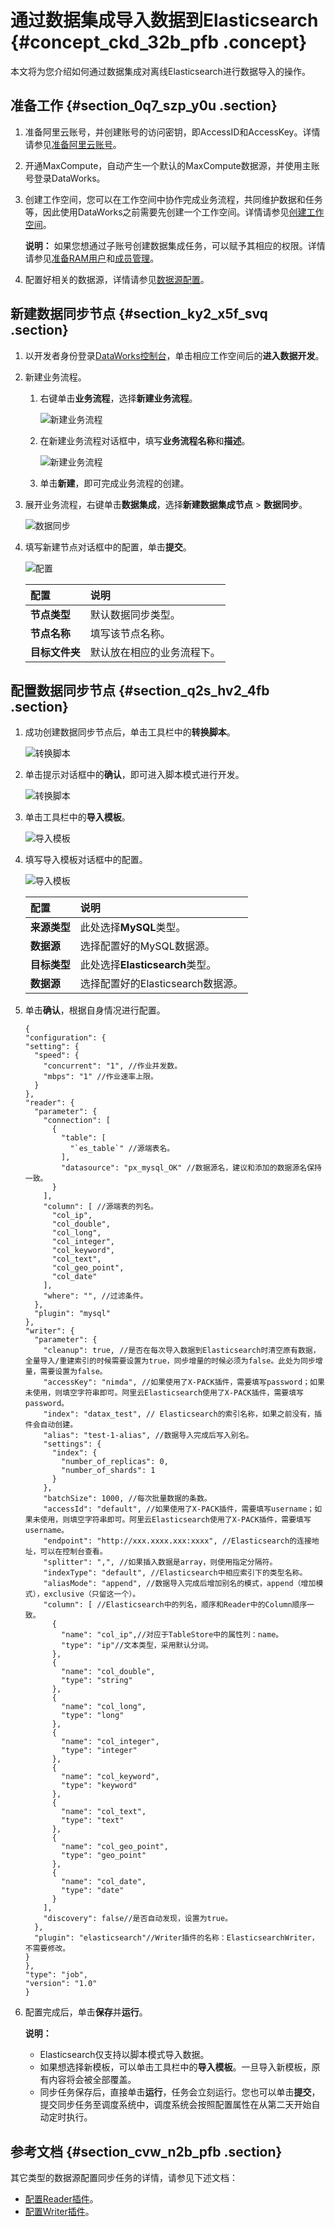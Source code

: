 # 通过数据集成导入数据到Elasticsearch {#concept_ckd_32b_pfb .concept}

本文将为您介绍如何通过数据集成对离线Elasticsearch进行数据导入的操作。

## 准备工作 {#section_0q7_szp_y0u .section}

1.  准备阿里云账号，并创建账号的访问密钥，即AccessID和AccessKey。详情请参见[准备阿里云账号](../../../../intl.zh-CN/准备工作/管理员使用云账号/准备阿里云账号.md#)。
2.  开通MaxCompute，自动产生一个默认的MaxCompute数据源，并使用主账号登录DataWorks。
3.  创建工作空间，您可以在工作空间中协作完成业务流程，共同维护数据和任务等，因此使用DataWorks之前需要先创建一个工作空间。详情请参见[创建工作空间](../../../../intl.zh-CN/准备工作/管理员使用云账号/创建工作空间.md#)。

    **说明：** 如果您想通过子账号创建数据集成任务，可以赋予其相应的权限。详情请参见[准备RAM用户](../../../../intl.zh-CN/准备工作/管理员使用云账号/准备RAM用户.md#)和[成员管理](intl.zh-CN/使用指南/工作空间管理/成员管理.md#)。

4.  配置好相关的数据源，详情请参见[数据源配置](https://www.alibabacloud.com/help/faq-list/72788.htm)。

## 新建数据同步节点 {#section_ky2_x5f_svq .section}

1.  以开发者身份登录[DataWorks控制台](https://workbench.data.aliyun.com/console)，单击相应工作空间后的**进入数据开发**。
2.  新建业务流程。
    1.  右键单击**业务流程**，选择**新建业务流程**。

        ![新建业务流程](http://static-aliyun-doc.oss-cn-hangzhou.aliyuncs.com/assets/img/16288/15677413087643_zh-CN.png)

    2.  在新建业务流程对话框中，填写**业务流程名称**和**描述**。

        ![新建业务流程](http://static-aliyun-doc.oss-cn-hangzhou.aliyuncs.com/assets/img/16288/156774130913575_zh-CN.png)

    3.  单击**新建**，即可完成业务流程的创建。
3.  展开业务流程，右键单击**数据集成**，选择**新建数据集成节点** \> **数据同步**。

    ![数据同步](http://static-aliyun-doc.oss-cn-hangzhou.aliyuncs.com/assets/img/16216/15677413097612_zh-CN.png)

4.  填写新建节点对话框中的配置，单击**提交**。

    ![配置](http://static-aliyun-doc.oss-cn-hangzhou.aliyuncs.com/assets/img/24565/156774130914346_zh-CN.png)

    |配置|说明|
    |:-|:-|
    |**节点类型**|默认数据同步类型。|
    |**节点名称**|填写该节点名称。|
    |**目标文件夹**|默认放在相应的业务流程下。|


## 配置数据同步节点 {#section_q2s_hv2_4fb .section}

1.  成功创建数据同步节点后，单击工具栏中的**转换脚本**。

    ![转换脚本](http://static-aliyun-doc.oss-cn-hangzhou.aliyuncs.com/assets/img/16217/156774130951386_zh-CN.png)

2.  单击提示对话框中的**确认**，即可进入脚本模式进行开发。

    ![转换脚本](http://static-aliyun-doc.oss-cn-hangzhou.aliyuncs.com/assets/img/16217/15677413097631_zh-CN.png)

3.  单击工具栏中的**导入模板**。

    ![导入模板](http://static-aliyun-doc.oss-cn-hangzhou.aliyuncs.com/assets/img/16217/156774130951385_zh-CN.png)

4.  填写导入模板对话框中的配置。

    ![导入模板](http://static-aliyun-doc.oss-cn-hangzhou.aliyuncs.com/assets/img/24565/156774130914348_zh-CN.png)

    |配置|说明|
    |:-|:-|
    |**来源类型**|此处选择**MySQL**类型。|
    |**数据源**|选择配置好的MySQL数据源。|
    |**目标类型**|此处选择**Elasticsearch**类型。|
    |**数据源**|选择配置好的Elasticsearch数据源。|

5.  单击**确认**，根据自身情况进行配置。

    ``` {#codeblock_kwd_1vx_wsv}
    {
    "configuration": {
    "setting": {
      "speed": {
        "concurrent": "1", //作业并发数。
        "mbps": "1" //作业速率上限。
      }
    },
    "reader": {
      "parameter": {
        "connection": [
          {
            "table": [
              "`es_table`" //源端表名。
            ],
            "datasource": "px_mysql_OK" //数据源名，建议和添加的数据源名保持一致。
          }
        ],
        "column": [ //源端表的列名。
          "col_ip",
          "col_double",
          "col_long",
          "col_integer",
          "col_keyword",
          "col_text",
          "col_geo_point",
          "col_date"
        ],
        "where": "", //过滤条件。
      },
      "plugin": "mysql"
    },
    "writer": {
      "parameter": {
        "cleanup": true, //是否在每次导入数据到Elasticsearch时清空原有数据，全量导入/重建索引的时候需要设置为true，同步增量的时候必须为false。此处为同步增量，需要设置为false。
        "accessKey": "nimda", //如果使用了X-PACK插件，需要填写password；如果未使用，则填空字符串即可。阿里云Elasticsearch使用了X-PACK插件，需要填写password。
        "index": "datax_test", // Elasticsearch的索引名称，如果之前没有，插件会自动创建。
        "alias": "test-1-alias", //数据导入完成后写入别名。
        "settings": {
          "index": {
            "number_of_replicas": 0,
            "number_of_shards": 1
          }
        },
        "batchSize": 1000, //每次批量数据的条数。
        "accessId": "default", //如果使用了X-PACK插件，需要填写username；如果未使用，则填空字符串即可。阿里云Elasticsearch使用了X-PACK插件，需要填写username。
        "endpoint": "http://xxx.xxxx.xxx:xxxx", //Elasticsearch的连接地址，可以在控制台查看。
        "splitter": ",", //如果插入数据是array，则使用指定分隔符。
        "indexType": "default", //Elasticsearch中相应索引下的类型名称。
        "aliasMode": "append", //数据导入完成后增加别名的模式，append（增加模式），exclusive（只留这一个）。
        "column": [ //Elasticsearch中的列名，顺序和Reader中的Column顺序一致。
          {
            "name": "col_ip",//对应于TableStore中的属性列：name。
            "type": "ip"//文本类型，采用默认分词。
          },
          {
            "name": "col_double",
            "type": "string"
          },
          {
            "name": "col_long",
            "type": "long"
          },
          {
            "name": "col_integer",
            "type": "integer"
          },
          {
            "name": "col_keyword",
            "type": "keyword"
          },
          {
            "name": "col_text",
            "type": "text"
          },
          {
            "name": "col_geo_point",
            "type": "geo_point"
          },
          {
            "name": "col_date",
            "type": "date"
          }
        ],
        "discovery": false//是否自动发现，设置为true。
      },
      "plugin": "elasticsearch"//Writer插件的名称：ElasticsearchWriter，不需要修改。
    }
    },
    "type": "job",
    "version": "1.0"
    }
    ```

6.  配置完成后，单击**保存**并**运行**。

    **说明：** 

    -   Elasticsearch仅支持以脚本模式导入数据。
    -   如果想选择新模板，可以单击工具栏中的**导入模板**。一旦导入新模板，原有内容将会被全部覆盖。
    -   同步任务保存后，直接单击**运行**，任务会立刻运行。您也可以单击**提交**，提交同步任务至调度系统中，调度系统会按照配置属性在从第二天开始自动定时执行。

## 参考文档 {#section_cvw_n2b_pfb .section}

其它类型的数据源配置同步任务的详情，请参见下述文档：

-   [配置Reader插件](https://www.alibabacloud.com/help/faq-list/74300.htm)。
-   [配置Writer插件](https://www.alibabacloud.com/help/faq-list/74301.htm)。

